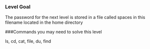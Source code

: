 ### Level Goal

The password for the next level is stored in a file called spaces in this filename 
located in the home directory

###Commands you may need to solve this level

ls, cd, cat, file, du, find
